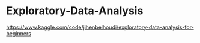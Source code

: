 # Exploratory-Data-Analysis
https://www.kaggle.com/code/jihenbelhoudi/exploratory-data-analysis-for-beginners
